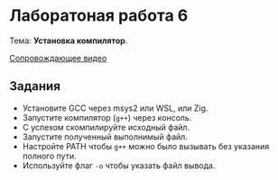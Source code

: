 # Лаборатоная работа 6

Тема: **Установка компилятор**.

[Сопровождающее видео](https://www.youtube.com/watch?v=80rlPY4qFxM&list=PL4sUOB8DjVlWUcSaCu0xPcK7rYeRwGpl7&index=6)

## Задания

- Установите GCC через msys2 или WSL, или Zig.
- Запустите компилятор (`g++`) через консоль.
- С успехом скомпилируйте исходный файл.
- Запустите полученный выполнимый файл.
- Настройте PATH чтобы `g++` можно было вызывать без указания полного пути.
- Используйте флаг `-o` чтобы указать файл вывода.

